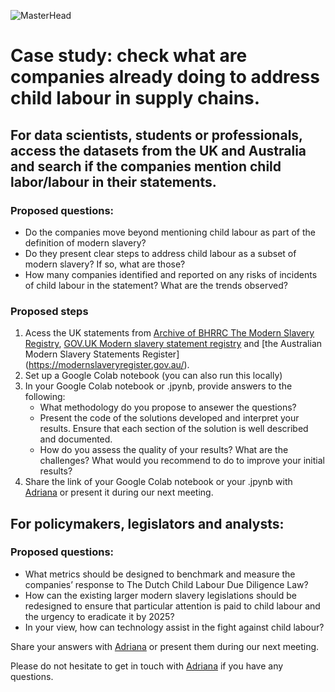 
![MasterHead](https://cdn.dribbble.com/users/1200484/screenshots/3551681/media/ccc41bc0bba4aa1af6b4939f9872610c.jpg?compress=1&resize=800x600&vertical=top)


# Case study: check what are companies already doing to address child labour in supply chains.

## For data scientists, students or professionals, access the datasets from the UK and Australia and search if the companies mention child labor/labour in their statements. 
 ### Proposed questions: 
 - Do the companies move beyond mentioning child labour as part of the definition of modern slavery?
 - Do they present clear steps to address child labour as a subset of modern slavery? If so, what are those? 
 - How many companies identified and reported on any risks of incidents of child labour in the statement? What are the trends observed?


 ### Proposed steps 
1. Acess the UK statements from [Archive of BHRRC The Modern Slavery Registry](https://github.com/the-future-society/Project-AIMS-AI-against-Modern-Slavery/tree/main/%F0%9F%97%84%EF%B8%8F%20Data%20and%20text%20extraction/Archive%20of%20BHRRC%20The%20Modern%20Slavery%20Registry), [GOV.UK Modern slavery statement registry](https://github.com/the-future-society/Project-AIMS-AI-against-Modern-Slavery/tree/main/%F0%9F%97%84%EF%B8%8F%20Data%20and%20text%20extraction/%F0%9F%87%AC%F0%9F%87%A7%20GOV.UK%20Modern%20slavery%20statement%20registry) and [the Australian Modern Slavery Statements Register] (https://modernslaveryregister.gov.au/).
2. Set up a Google Colab notebook (you can also run this locally)
3. In your Google Colab notebook or .jpynb, provide answers to the following:  
   - What methodology do you propose to ansewer the questions? 
   - Present the code of the solutions developed and interpret your results.  Ensure that each section of the solution is well described and documented.  
   - How do you assess the quality of your results? What are the challenges? What would  you recommend to do to improve your initial results? 
4. Share the link of your Google Colab notebook or your .jpynb with  [Adriana](mailto:adriana.bora@thefuturesociety.org) or present it during our next meeting. 

## For policymakers, legislators and analysts:
 ### Proposed questions: 
- What metrics should be designed to benchmark and measure the companies’ response to The Dutch Child Labour Due Diligence Law?
- How can the existing larger modern slavery legislations should be redesigned to ensure that particular attention is paid to child labour and the urgency to eradicate it by 2025?
- In your view, how can technology assist in the fight against child labour?

Share your answers with [Adriana](mailto:adriana.bora@thefuturesociety.org) or present them during our next meeting. 



Please do not hesitate to get in touch with [Adriana](mailto:adriana.bora@thefuturesociety.org) if you have any questions.
